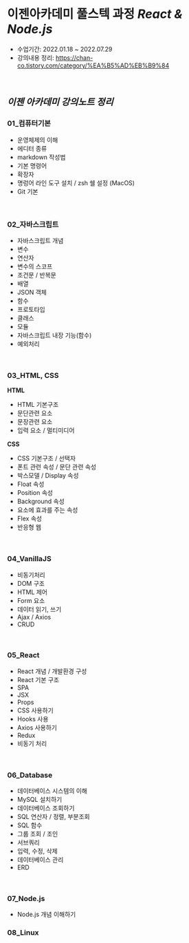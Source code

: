 # 이젠아카데미 풀스텍 과정 _React & Node.js_
- 수업기간: 2022.01.18 ~ 2022.07.29
- 강의내용 정리: https://chan-co.tistory.com/category/%EA%B5%AD%EB%B9%84

<br />

## **_이젠 아카데미 강의노트 정리_**

### 01_컴퓨터기본

* 운영체제의 이해
* 에디터 종류
* markdown 작성법
* 기본 명령어
* 확장자
* 명렁어 라인 도구 설치 / zsh 쉘 설정 (MacOS)
* Git 기본

<br />

### 02_자바스크립트

* 자바스크립트 개념
* 변수
* 연산자
* 변수의 스코프
* 조건문 / 반복문
* 배열
* JSON 객체
* 함수
* 프로토타입
* 클래스
* 모듈
* 자바스크립트 내장 기능(함수)
* 예외처리

<br />

### 03_HTML, CSS

**HTML**

* HTML 기본구조
* 문단관련 요소
* 문장관련 요소
* 입력 요소 / 멀티미디어


**CSS**

* CSS 기본구조 / 선택자
* 폰트 관련 속성 / 문단 관련 속성
* 박스모델 / Display 속성
* Float 속성
* Position 속성
* Background 속성
* 요소에 효과를 주는 속성
* Flex 속성
* 반응형 웹

<br />

### 04_VanillaJS

* 비동기처리
* DOM 구조
* HTML 제어
* Form 요소
* 데이터 읽기, 쓰기
* Ajax / Axios
* CRUD

<br />

### 05_React

* React 개념 / 개발환경 구성
* React 기본 구조
* SPA
* JSX
* Props
* CSS 사용하기
* Hooks 사용
* Axios 사용하기
* Redux
* 비동기 처리

<br />

### 06_Database

* 데이터베이스 시스템의 이해
* MySQL 설치하기
* 데이터베이스 조회하기
* SQL 연산자 / 정렬, 부분조회
* SQL 함수
* 그룹 조회 / 조인
* 서브쿼리
* 입력, 수정, 삭제
* 데이터베이스 관리
* ERD

<br />

### 07_Node.js

* Node.js 개념 이해하기

### 08_Linux